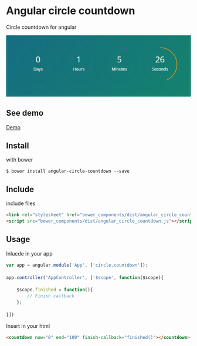 # Angular circle countdown
Circle countdown for angular

![Screenshot](screenshot.png)

## See demo
[Demo](http://shakogegia.github.io/angular-circle-countdown/)

## Install 
with bower
```
$ bower install angular-circle-countdown --save
```

## Include
include files
```html
<link rel="stylesheet" href="bower_components/dist/angular_circle_countdown.css">
<script src="bower_components/dist/angular_circle_countdown.js"></script>
```

## Usage

Inlucde in your app

```js
var app = angular.module('App', ['circle.countdown']);

app.controller('AppController', ['$scope', function($scope){
  
    $scope.finished = function(){
        // Finish callback
    };
    
}])
```

Insert in your html

```html
<countdown now="0" end="100" finish-callback="finished()"></countdown>
```

